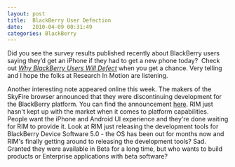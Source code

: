 ```yaml
---
layout: post
title:  BlackBerry User Defection
date:   2010-04-09 00:31:49
categories: BlackBerry
---
```

Did you see the survey results published recently about BlackBerry users saying they’d get an iPhone if they had to get a new phone today?  Check out [_Why BlackBerry Users Will Defect_](http://www.marketwatch.com/story/why-blackberry-users-will-defect-2010-03-31) when you get a chance. Very telling and I hope the folks at Research In Motion are listening.

Another interesting note appeared online this week. The makers of the SkyFire browser announced that they were discontinuing development for the BlackBerry platform. You can find the announcement [here](http://www.skyfire.com/blog/2010/04/07/android-blackberry-and-beyond/). RIM just hasn't kept up with the market when it comes to platform capabilities. People want the iPhone and Android UI experience and they're done waiting for RIM to provide it. Look at RIM just releasing the development tools for BlackBerry Device Software 5.0 - the OS has been out for months now and RIM's finally getting around to releasing the development tools? Sad. Granted they were available in Beta for a long time, but who wants to build products or Enterprise applications with beta software?